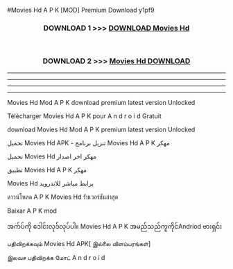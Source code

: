 #Movies Hd  A P K [MOD] Premium Download y1pf9



<div align="center">

<h3>DOWNLOAD 1 >>> <a href="https://teeasianyam.web.app?sq=Movies Hd ">DOWNLOAD Movies Hd  </a></h3><br>

<h3>DOWNLOAD 2 >>> <a href="https://teeasianyam.web.app?sq=Movies Hd  ">Movies Hd   DOWNLOAD </a></h3>

</div>


----------------------------------------------------------

----------------------------------------------------------

----------------------------------------------------------

----------------------------------------------------------


Movies Hd   Mod A P K download premium latest version Unlocked

Télécharger Movies Hd   A P K pour A n d r o i d Gratuit

download Movies Hd   Mod A P K premium latest version Unlocked

تحميل Movies Hd   APK - تنزيل برنامج Movies Hd   A P K مهكر

تحميل Movies Hd   مهكر اخر اصدار

تطبيق Movies Hd   A P K مهكر

Movies Hd   برابط مباشر للاندرويد

ดาวน์โหลด A P K Movies Hd   รับเวอร์ชันล่าสุด

Baixar A P K mod

အက်ပ်ကို ဒေါင်းလုဒ်လုပ်ပါ။ Movies Hd   A P K အမည်သည်ကူကိုင်Andriod ဗားရှင်း

பதிவிறக்கவும் Movies Hd   APK[ இல்லை விளம்பரங்கள்] 
 
இலவச பதிவிறக்க மோட் A n d r o i d



